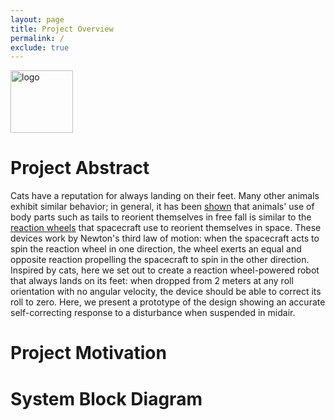 ```yaml
---
layout: page
title: Project Overview
permalink: /
exclude: true
---
```


<div style="text-align: left">
  <img src="./assets/img/Logo.png" alt="logo" width="100" />
</div>

# Project Abstract
Cats have a reputation for always landing on their feet. Many other animals exhibit similar behavior; in general, it has been [shown](https://ieeexplore.ieee.org/abstract/document/7562541) that animals' use of body parts such as tails to reorient themselves in free fall is similar to the [reaction wheels](https://en.wikipedia.org/wiki/Reaction_wheel) that spacecraft use to reorient themselves in space. These devices work by Newton's third law of motion: when the spacecraft acts to spin the reaction wheel in one direction, the wheel exerts an equal and opposite reaction propelling the spacecraft to spin in the other direction. Inspired by cats, here we set out to create a reaction wheel-powered robot that always lands on its feet: when dropped from 2 meters at any roll orientation with no angular velocity, the device should be able to correct its roll to zero. Here, we present a prototype of the design showing an accurate self-correcting response to a disturbance when suspended in midair.

# Project Motivation

# System Block Diagram

